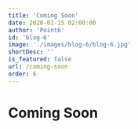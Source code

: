 ```yaml
---
title: 'Coming Soon'
date: 2020-01-15 02:00:00
author: 'Point6'
id: 'blog-6'
image: './images/blog-6/blog-6.jpg'
shortDesc: ''
is_featured: false
url: /coming-soon
order: 6
---
```


<h1>Coming Soon</h1>